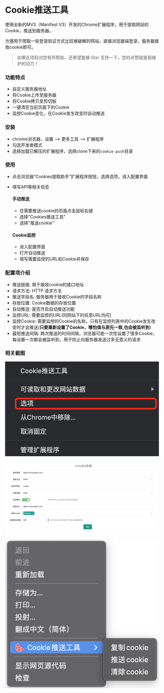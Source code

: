 # Cookie推送工具 

使用全新的MV3（Manifest V3）开发的Chrome扩展程序，用于提取网站的Cookie，推送到服务器。

方便用于爬取一些登录验证方式比较难破解的网站，直接浏览器端登录，服务器接收cookie即可。

> 如果此项目对您有所帮助，还希望能够 Star 支持一下，您的点赞就是我维护的动力！

### 功能特点
* 自定义服务器地址
* 将Cookie上传至服务器
* 将Cookie拷贝至剪切板
* 一键清空当前页面下的Cookie
* 监控Cookie变化，在Cookie发生改变时自动推送

### 安装

* chrome浏览器，设置 --> 更多工具 --> 扩展程序
* 勾选开发者模式
* 选择加载已解压的扩展程序，选择clone下来的`cookie-push`目录

### 使用

* 点击浏览器“Cookies提取助手”扩展程序按钮，选择选项，进入配置界面
* 填写API等相关信息

  #### 手动推送

  - 在需要推送cookie的页面点击鼠标右键
  - 选择“Cookies推送工具”
  - 选择"推送cookie"

  #### Cookie监控

  - 进入配置界面
  - 打开自动推送
  - 填写需要监控的URL和Cookie并保存

### 配置项介绍

* 推送链接: 用于接收cookie的接口地址
* 请求方法: HTTP 请求方法
* 推送字段名: 服务器用于接收Cookie的字段名称
* 存放位置: Cookie数据的存放位置
* 自动推送: 是否开启自动推送功能
* 监控URL: 需要监控的URL(同网站下的任意URL均可)
* 监控Cookie: 需要监控的Cookie的名称，只有在监控列表中的Cookie发生改变时才会推送(**只要重新设置了Cookie，哪怕值与原先一致,也会被监听到**)
* 最短推送间隔: 两次推送的时间间隔，浏览器可能一次性设置了很多Cookie，每设置一次都会被监听到，用于防止向服务器发送过多无意义的请求

### 相关截图

![usage](./screenshot/entrance.png)

![usage](./screenshot/options.png)

![usage](./screenshot/operation.png)
